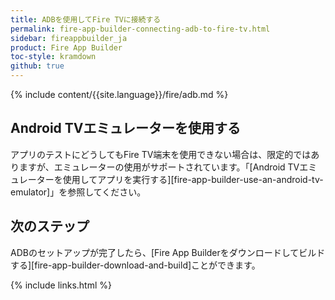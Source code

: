 ```yaml
---
title: ADBを使用してFire TVに接続する
permalink: fire-app-builder-connecting-adb-to-fire-tv.html
sidebar: fireappbuilder_ja
product: Fire App Builder
toc-style: kramdown
github: true
---
```


{% include content/{{site.language}}/fire/adb.md %}

## Android TVエミュレーターを使用する

アプリのテストにどうしてもFire TV端末を使用できない場合は、限定的ではありますが、エミュレーターの使用がサポートされています。「[Android TVエミュレーターを使用してアプリを実行する][fire-app-builder-use-an-android-tv-emulator]」を参照してください。

## 次のステップ

ADBのセットアップが完了したら、[Fire App Builderをダウンロードしてビルドする][fire-app-builder-download-and-build]ことができます。

{% include links.html %}

